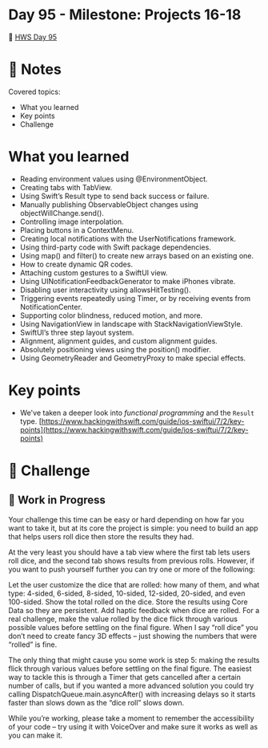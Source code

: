 # Day 95 - Milestone: Projects 16-18

🔗 [HWS Day 95](https://www.hackingwithswift.com/100/swiftui/95)


# 📝 Notes

Covered topics:

- What you learned
- Key points
- Challenge

# What you learned

>
- Reading environment values using @EnvironmentObject.
- Creating tabs with TabView.
- Using Swift’s Result type to send back success or failure.
- Manually publishing ObservableObject changes using objectWillChange.send().
- Controlling image interpolation.
- Placing buttons in a ContextMenu.
- Creating local notifications with the UserNotifications framework.
- Using third-party code with Swift package dependencies.
- Using map() and filter() to create new arrays based on an existing one.
- How to create dynamic QR codes.
- Attaching custom gestures to a SwiftUI view.
- Using UINotificationFeedbackGenerator to make iPhones vibrate.
- Disabling user interactivity using allowsHitTesting().
- Triggering events repeatedly using Timer, or by receiving events from NotificationCenter.
- Supporting color blindness, reduced motion, and more.
- Using NavigationView in landscape with StackNavigationViewStyle.
- SwiftUI’s three step layout system.
- Alignment, alignment guides, and custom alignment guides.
- Absolutely positioning views using the position() modifier.
- Using GeometryReader and GeometryProxy to make special effects.

# Key points

- We've taken a deeper look into *functional programming* and the `Result` type. [https://www.hackingwithswift.com/guide/ios-swiftui/7/2/key-points](https://www.hackingwithswift.com/guide/ios-swiftui/7/2/key-points)

# 🎯 Challenge

## 📐 Work in Progress
>
Your challenge this time can be easy or hard depending on how far you want to take it, but at its core the project is simple: you need to build an app that helps users roll dice then store the results they had.

>
At the very least you should have a tab view where the first tab lets users roll dice, and the second tab shows results from previous rolls. However, if you want to push yourself further you can try one or more of the following:

>
Let the user customize the dice that are rolled: how many of them, and what type: 4-sided, 6-sided, 8-sided, 10-sided, 12-sided, 20-sided, and even 100-sided.
Show the total rolled on the dice.
Store the results using Core Data so they are persistent.
Add haptic feedback when dice are rolled.
For a real challenge, make the value rolled by the dice flick through various possible values before settling on the final figure.
When I say “roll dice” you don’t need to create fancy 3D effects – just showing the numbers that were “rolled” is fine.

>
The only thing that might cause you some work is step 5: making the results flick through various values before settling on the final figure. The easiest way to tackle this is through a Timer that gets cancelled after a certain number of calls, but if you wanted a more advanced solution you could try calling DispatchQueue.main.asyncAfter() with increasing delays so it starts faster than slows down as the “dice roll” slows down.

>
While you’re working, please take a moment to remember the accessibility of your code – try using it with VoiceOver and make sure it works as well as you can make it.
